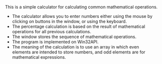 This is a simple calculator for calculating common mathematical operations.
- The calculator allows you to enter numbers either using the mouse by clicking on buttons in the window, or using the keyboard.
- The percentage calculation is based on the result of mathematical operations for all previous calculations.
- The window stores the sequence of mathematical operations.
- The program is implemented on Win32API.
- The meaning of the calculation is to use an array in which even elements are intended to store numbers, and odd elements are for mathematical expressions.
